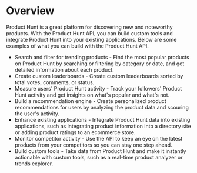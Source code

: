 # Overview

Product Hunt is a great platform for discovering new and noteworthy products.
With the Product Hunt API, you can build custom tools and integrate Product
Hunt into your existing applications. Below are some examples of what you can
build with the Product Hunt API.

- Search and filter for trending products - Find the most popular products on
  Product Hunt by searching or filtering by category or date, and get detailed
  information about each product.
- Create custom leaderboards - Create custom leaderboards sorted by total
  votes, comments, or status.
- Measure users' Product Hunt activity - Track your followers' Product Hunt
  activity and get insights on what's popular and what's not.
- Build a recommendation engine - Create personalized product recommendations
  for users by analyzing the product data and scouring the user's activity.
- Enhance existing applications - Integrate Product Hunt data into existing
  applications, such as integrating product information into a directory site
  or adding product ratings to an ecommerce store.
- Monitor competitor activity - Use the API to keep an eye on the latest
  products from your competitors so you can stay one step ahead.
- Build custom tools - Take data from Product Hunt and make it instantly
  actionable with custom tools, such as a real-time product analyzer or trends
  explorer.
